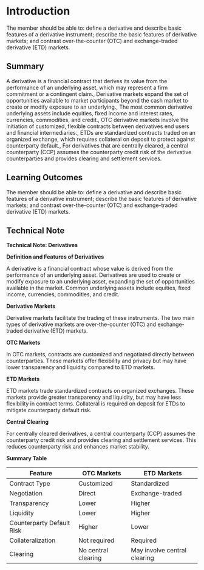 # Introduction

The member should be able to: define a derivative and describe basic features of a derivative instrument; describe the basic features of derivative markets; and contrast over-the-counter (OTC) and exchange-traded derivative (ETD) markets.

## Summary

A derivative is a financial contract that derives its value from the performance of an underlying asset, which may represent a firm commitment or a contingent claim., Derivative markets expand the set of opportunities available to market participants beyond the cash market to create or modify exposure to an underlying., The most common derivative underlying assets include equities, fixed income and interest rates, currencies, commodities, and credit., OTC derivative markets involve the initiation of customized, flexible contracts between derivatives end users and financial intermediaries., ETDs are standardized contracts traded on an organized exchange, which requires collateral on deposit to protect against counterparty default., For derivatives that are centrally cleared, a central counterparty (CCP) assumes the counterparty credit risk of the derivative counterparties and provides clearing and settlement services.

## Learning Outcomes

The member should be able to: define a derivative and describe basic features of a derivative instrument; describe the basic features of derivative markets; and contrast over-the-counter (OTC) and exchange-traded derivative (ETD) markets.

## Technical Note

**Technical Note: Derivatives**

**Definition and Features of Derivatives**

A derivative is a financial contract whose value is derived from the performance of an underlying asset. Derivatives are used to create or modify exposure to an underlying asset, expanding the set of opportunities available in the market. Common underlying assets include equities, fixed income, currencies, commodities, and credit.

**Derivative Markets**

Derivative markets facilitate the trading of these instruments. The two main types of derivative markets are over-the-counter (OTC) and exchange-traded derivative (ETD) markets.

**OTC Markets**

In OTC markets, contracts are customized and negotiated directly between counterparties. These markets offer flexibility and privacy but may have lower transparency and liquidity compared to ETD markets.

**ETD Markets**

ETD markets trade standardized contracts on organized exchanges. These markets provide greater transparency and liquidity, but may have less flexibility in contract terms. Collateral is required on deposit for ETDs to mitigate counterparty default risk.

**Central Clearing**

For centrally cleared derivatives, a central counterparty (CCP) assumes the counterparty credit risk and provides clearing and settlement services. This reduces counterparty risk and enhances market stability.

**Summary Table**

| Feature | OTC Markets | ETD Markets |
|---|---|---|
| Contract Type | Customized | Standardized |
| Negotiation | Direct | Exchange-traded |
| Transparency | Lower | Higher |
| Liquidity | Lower | Higher |
| Counterparty Default Risk | Higher | Lower |
| Collateralization | Not required | Required |
| Clearing | No central clearing | May involve central clearing |